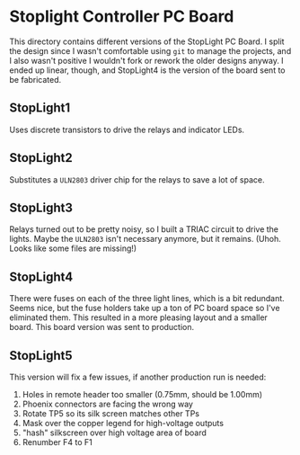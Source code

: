 
# Stoplight Controller PC Board

This directory contains different versions of the StopLight PC Board. I split the design since I wasn't comfortable using `git` to manage the projects, and I also wasn't positive I wouldn't fork or rework the older designs anyway. I ended up linear, though, and StopLight4 is the version of the board sent to be fabricated.

## StopLight1

Uses discrete transistors to drive the relays and indicator LEDs.

## StopLight2

Substitutes a `ULN2803` driver chip for the relays to save a lot of space.

## StopLight3

Relays turned out to be pretty noisy, so I built a TRIAC circuit to drive the lights. Maybe the `ULN2803` isn't necessary anymore, but it remains. (Uhoh. Looks like some files are missing!)

## StopLight4

There were fuses on each of the three light lines, which is a bit redundant. Seems nice, but the fuse holders take up a ton of PC board space so I've eliminated them. This resulted in a more pleasing layout and a smaller board. This board version was sent to production.

## StopLight5

This version will fix a few issues, if another production run is needed:

1) Holes in remote header too smaller (0.75mm, should be 1.00mm)
2) Phoenix connectors are facing the wrong way
3) Rotate TP5 so its silk screen matches other TPs
4) Mask over the copper legend for high-voltage outputs
5) "hash" silkscreen over high voltage area of board
6) Renumber F4 to F1

